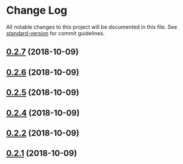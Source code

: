 # Change Log

All notable changes to this project will be documented in this file. See [standard-version](https://github.com/conventional-changelog/standard-version) for commit guidelines.

<a name="0.2.7"></a>
## [0.2.7](https://github.com/AlisProject/alis-editor/compare/v0.2.6...v0.2.7) (2018-10-09)



<a name="0.2.6"></a>
## [0.2.6](https://github.com/AlisProject/alis-editor/compare/v0.2.5...v0.2.6) (2018-10-09)



<a name="0.2.5"></a>
## [0.2.5](https://github.com/AlisProject/alis-editor/compare/v0.2.4...v0.2.5) (2018-10-09)



<a name="0.2.4"></a>
## [0.2.4](https://github.com/AlisProject/alis-editor/compare/v0.2.2...v0.2.4) (2018-10-09)



<a name="0.2.2"></a>
## [0.2.2](https://github.com/AlisProject/alis-editor/compare/v0.2.1...v0.2.2) (2018-10-09)



<a name="0.2.1"></a>
## [0.2.1](https://github.com/AlisProject/alis-editor/compare/v0.1.0...v0.2.1) (2018-10-09)
